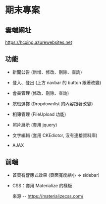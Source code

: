 # 期末專案

## 雲端網址
https://hcxing.azurewebsites.net

## 功能

* 新聞公告 (新增、修改、刪除、查詢)

* 登入、登出 (上方 navbar 的 button 跟著改變)

* 會員管理 (修改、刪除、查詢)

* 航班選擇 (Dropdownlist 的內容跟著改變)

* 相簿管理 (FileUpload 功能)

* 照片展示 (套用 jquery)

* 文字編輯 (套用 CKEdiotor, 沒有連接資料庫)

* AJAX 

## 前端

* 首頁有響應式效果 (頁面寬度縮小 => sidebar)

* CSS：套用 Materialize 的樣板

    來源 -- https://materializecss.com/
